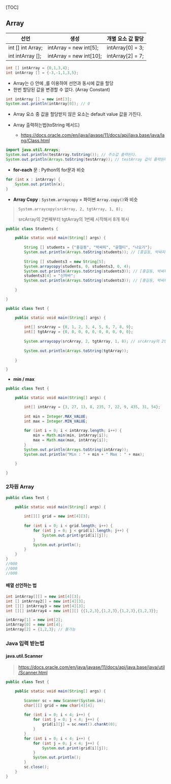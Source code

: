 [TOC]

## Array

| 선언              | 생성                    | 개별 요소 값 할당 |
| ----------------- | ----------------------- | ----------------- |
| int [] int Array; | intArray = new int[5];  | intArray[0] = 3;  |
| int intArray [];  | intArray = new int[10]; | intArray[2] = 7;  |



```java
int [] intArray = {0,1,3,4};
int intArray [] = {-3,-1,1,3,5};
```



- Array는 {} 안에 ,를 이용하여 선언과 동시에 값을 할당
- 한번 할당된 값을 변경할 수 없다. (Array Constant)

```java
int intArray [] = new int[3];
System.out.println(intArray[0]); // 0
```

- Array 요소 중 값을 할당받지 않은 요소는 default value 값을 가진다.

- Array 출력하는법(toString 메서드)
  - https://docs.oracle.com/en/java/javase/11/docs/api/java.base/java/lang/Class.html

```java
import java.util.Arrays;
System.out.println(testArray.toString()); // 주소값 출력된다.
System.out.println(Arrays.toString(testArray)); // testArray 값이 출력된다.
```



- **for-each** 문 : Python의 for문과 비슷

```java
for (int x : intArray) {
    System.out.println(x);
}
```



- **Array Copy** : `System.arraycopy` = 파이썬 `Array.copy()`와 비슷

> `System.arraycopy(srcArray, 2, tgtArray, 1, 8);`
>
> srcArray의 2번째부터 tgtArray의 1번째 시작해서 8개 복사

```java
public class Students {

	public static void main(String[] args) {
		
		String [] students = {"홍길동", "박싸피", "윤멀티", "나오기"};
		System.out.println(Arrays.toString(students)); // [홍길동, 박싸피, 윤멀티, 나오기]
        
		String [] students3 = new String[5];
		System.arraycopy(students, 0, students3, 0, 4);
		System.out.println(Arrays.toString(students3)); // [홍길동, 박싸피, 윤멀티, 나오기, null]
		students3[4] = "신자바";
		System.out.println(Arrays.toString(students3)); // [홍길동, 박싸피, 윤멀티, 나오기, 신자바]
        
	}

}
```

```java
public class Test {

	public static void main(String[] args) {
	
		int[] srcArray = {0, 1, 2, 3, 4, 5, 6, 7, 8, 9};
		int[] tgtArray = {0, 0, 0, 0, 0, 0, 0, 0, 0, 0};
		
		System.arraycopy(srcArray, 2, tgtArray, 1, 8); // srcArray의 2번째부터 tgtArray의 1번째 시작해서 8개 복사
		
		System.out.println(Arrays.toString(tgtArray));
		
	}

}
```



- **min / max**

```java
public class Test {

	public static void main(String[] args) {

		int[] intArray = {3, 27, 13, 8, 235, 7, 22, 9, 435, 31, 54};
		
		int min = Integer.MAX_VALUE;
		int max = Integer.MIN_VALUE;
		
		for (int i = 0; i < intArray.length; i++) {
			min = Math.min(min, intArray[i]);
			max = Math.max(max, intArray[i]);			
		}
		System.out.println(Arrays.toString(intArray));
		System.out.println("Min : " + min + " Max : " + max);

	}

}
```



### 2차원 Array

```java
public class Test {

	public static void main(String[] args) {
	
		int[][] grid = new int[4][3];
		
		for (int i = 0; i < grid.length; i++) {
			for (int j = 0; j < grid[i].length; j++) {
				System.out.print(grid[i][j]);
			}
			System.out.println();
		}
	}
}
//000
//000
//000
```



#### 배열 선언하는 법

```java
int intArray[][] = new int[4][3];
int [] intArray2[] = new int[4][3];
int [][] intArray3 = new int[4][3];
int [][] intArray4 = new int[][] {{1,2,3},{1,2,3},{1,2,3},{1,2,3}};

intArray[1] = new int[2];
intArray[0] = new int[4];
intArray[2] = {1,2,3}; // 불가능
```





### Java 입력 받는법

#### java.util.Scanner

> https://docs.oracle.com/en/java/javase/11/docs/api/java.base/java/util/Scanner.html

```java
public class Test {

	public static void main(String[] args) {
	
		Scanner sc = new Scanner(System.in);
		char[][] grid = new char[4][4];
		
		for (int i = 0; i < 4; i++) {
			for (int j = 0; j < 4; j++) {
				grid[i][j] = sc.next().charAt(0);
			}
		}
		for (int i = 0; i < 4; i++) {
			for (int j = 0; j < 4; j++) {
				System.out.print(grid[i][j]);
			}
			System.out.println();
		}
		sc.close();
	}
}
```

